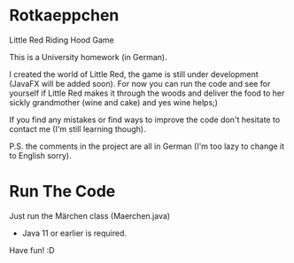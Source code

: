 # Rotkaeppchen
Little Red Riding Hood Game

This is a University homework (in German).

I created the world of Little Red, the game is still under development (JavaFX will be added soon).
For now you can run the code and see for yourself if Little Red makes it through the woods and deliver the food to her sickly grandmother (wine and cake) and yes wine helps;)

If you find any mistakes or find ways to improve the code don't hesitate to contact me (I'm still learning though).

P.S. the comments in the project are all in German (I'm too lazy to change it to English sorry).

# Run The Code
Just run the Märchen class (Maerchen.java)

* Java 11 or earlier is required.

Have fun! :D
